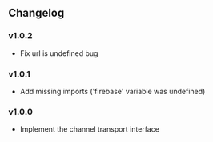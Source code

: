 ## Changelog

### v1.0.2

* Fix url is undefined bug

### v1.0.1

* Add missing imports ('firebase' variable was undefined)

### v1.0.0

* Implement the channel transport interface
